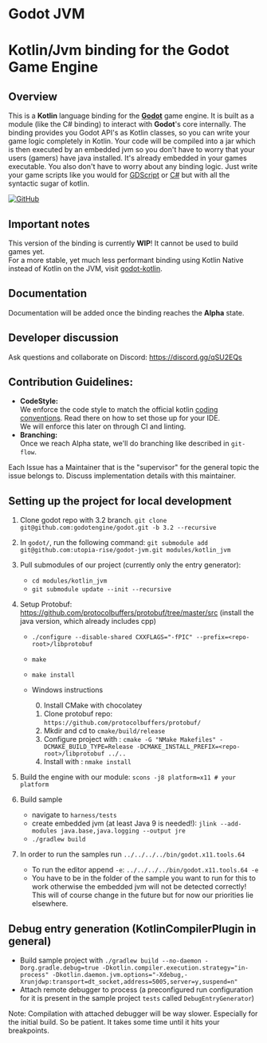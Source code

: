 # Godot JVM

# Kotlin/Jvm binding for the Godot Game Engine

## Overview

This is a **Kotlin** language binding for the [**Godot**](https://godotengine.org/) game engine. It is built as a module (like the C# binding) to interact with **Godot**'s core internally. The binding provides you Godot API's as Kotlin classes, so you can write your game logic completely in Kotlin. Your code will be compiled into a jar which is then executed by an embedded jvm so you don't have to worry that your users (gamers) have java installed. It's already embedded in your games executable.
You also don't have to worry about any binding logic. Just write your game scripts like you would for [GDScript](https://docs.godotengine.org/en/3.1/getting_started/scripting/gdscript/gdscript_basics.html) or [C#](https://docs.godotengine.org/en/3.1/getting_started/scripting/c_sharp/) but with all the syntactic sugar of kotlin.

[![GitHub](https://img.shields.io/github/license/utopia-rise/godot-jvm?style=flat-square)](LICENSE)

## Important notes

This version of the binding is currently **WIP**! It cannot be used to build games yet.  
For a more stable, yet much less performant binding using Kotlin Native instead of Kotlin on the JVM, visit [godot-kotlin](https://github.com/utopia-rise/godot-kotlin).  

## Documentation

Documentation will be added once the binding reaches the **Alpha** state.

## Developer discussion

Ask questions and collaborate on Discord:
https://discord.gg/qSU2EQs

## Contribution Guidelines:
- **CodeStyle:**  
We enforce the code style to match the official kotlin [coding conventions](https://kotlinlang.org/docs/reference/coding-conventions.html). Read there on how to set those up for your IDE.  
We will enforce this later on through CI and linting.  
- **Branching:**  
Once we reach Alpha state, we'll do branching like described in `git-flow`.

Each Issue has a Maintainer that is the "supervisor" for the general topic the issue belongs to. Discuss implementation details with this maintainer.

## Setting up the project for local development
1. Clone godot repo with 3.2 branch. `git clone git@github.com:godotengine/godot.git -b 3.2 --recursive`

2. In `godot/`, run the following command: `git submodule add git@github.com:utopia-rise/godot-jvm.git modules/kotlin_jvm`

3. Pull submodules of our project (currently only the entry generator): 
    - `cd modules/kotlin_jvm`
    - `git submodule update --init --recursive`

4. Setup Protobuf:  
    https://github.com/protocolbuffers/protobuf/tree/master/src (install the java version, which already includes cpp)
    - `./configure --disable-shared CXXFLAGS="-fPIC" --prefix=<repo-root>/libprotobuf`
    - `make`
    - `make install`
    - Windows instructions
      
      0. Install CMake with chocolatey
      1. Clone protobuf repo:
      `https://github.com/protocolbuffers/protobuf/`
      2. Mkdir and cd to `cmake/build/release`
      3. Configure project with : ```
      cmake -G "NMake Makefiles" -DCMAKE_BUILD_TYPE=Release -DCMAKE_INSTALL_PREFIX=<repo-root>/libprotobuf ../.. ```
      4. Install with : `nmake install`

5. Build the engine with our module: `scons -j8 platform=x11 # your platform`

6. Build sample
    - navigate to `harness/tests`
    - create embedded jvm (at least Java 9 is needed!): `jlink --add-modules java.base,java.logging --output jre`
    - `./gradlew build`

7. In order to run the samples run `../../../../bin/godot.x11.tools.64`
    - To run the editor append `-e`: `../../../../bin/godot.x11.tools.64 -e`
    - You have to be in the folder of the sample you want to run for this to work otherwise the embedded jvm will not be detected correctly! This will of course change in the future but for now our priorities lie elsewhere.


## Debug entry generation (KotlinCompilerPlugin in general)
- Build sample project with `./gradlew build --no-daemon -Dorg.gradle.debug=true -Dkotlin.compiler.execution.strategy="in-process" -Dkotlin.daemon.jvm.options="-Xdebug,-Xrunjdwp:transport=dt_socket,address=5005,server=y,suspend=n"`
- Attach remote debugger to process (a preconfigured run configuration for it is present in the sample project `tests` called `DebugEntryGenerator`)

Note: Compilation with attached debugger will be way slower. Especially for the initial build. So be patient. It takes some time until it hits your breakpoints.
